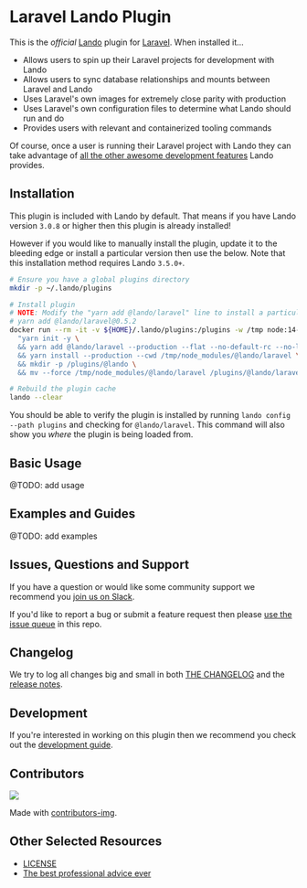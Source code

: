 # Laravel Lando Plugin

This is the _official_ [Lando](https://lando.dev) plugin for [Laravel](https://docs.lando.dev/config/laravel.html). When installed it...

* Allows users to spin up their Laravel projects for development with Lando
* Allows users to sync database relationships and mounts between Laravel and Lando
* Uses Laravel's own images for extremely close parity with production
* Uses Laravel's own configuration files to determine what Lando should run and do
* Provides users with relevant and containerized tooling commands

Of course, once a user is running their Laravel project with Lando they can take advantage of [all the other awesome development features](https://docs.lando.dev) Lando provides.

## Installation

This plugin is included with Lando by default. That means if you have Lando version `3.0.8` or higher then this plugin is already installed!

However if you would like to manually install the plugin, update it to the bleeding edge or install a particular version then use the below. Note that this installation method requires Lando `3.5.0+`.

```bash
# Ensure you have a global plugins directory
mkdir -p ~/.lando/plugins

# Install plugin
# NOTE: Modify the "yarn add @lando/laravel" line to install a particular version eg
# yarn add @lando/laravel@0.5.2
docker run --rm -it -v ${HOME}/.lando/plugins:/plugins -w /tmp node:14-alpine sh -c \
  "yarn init -y \
  && yarn add @lando/laravel --production --flat --no-default-rc --no-lockfile --link-duplicates \
  && yarn install --production --cwd /tmp/node_modules/@lando/laravel \
  && mkdir -p /plugins/@lando \
  && mv --force /tmp/node_modules/@lando/laravel /plugins/@lando/laravel"

# Rebuild the plugin cache
lando --clear
```

You should be able to verify the plugin is installed by running `lando config --path plugins` and checking for `@lando/laravel`. This command will also show you _where_ the plugin is being loaded from.

## Basic Usage

@TODO: add usage

## Examples and Guides

@TODO: add examples

## Issues, Questions and Support

If you have a question or would like some community support we recommend you [join us on Slack](https://launchpass.com/devwithlando).

If you'd like to report a bug or submit a feature request then please [use the issue queue](https://github.com/lando/laravel/issues/new/choose) in this repo.

## Changelog

We try to log all changes big and small in both [THE CHANGELOG](https://github.com/lando/laravel/blob/main/CHANGELOG.md) and the [release notes](https://github.com/lando/laravel/releases).

## Development

If you're interested in working on this plugin then we recommend you check out the [development guide](https://github.com/lando/laravel/blob/main/docs/development.md).

## Contributors

<a href="https://github.com/lando/laravel/graphs/contributors">
  <img src="https://contrib.rocks/image?repo=lando/laravel" />
</a>

Made with [contributors-img](https://contrib.rocks).

## Other Selected Resources

* [LICENSE](https://github.com/lando/laravel/blob/main/LICENSE.md)
* [The best professional advice ever](https://www.youtube.com/watch?v=tkBVDh7my9Q)
